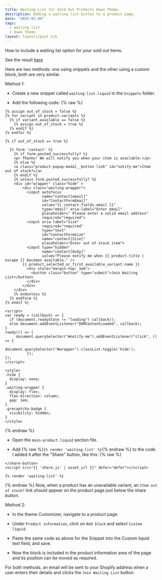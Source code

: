 ```yaml
---
title: Waiting List for Sold Out Products Dawn Theme.
description: Adding a waiting list button to a product page.
date: "2022-03-04"
tags: 
  - waiting list
  - dawn theme
layout: layouts/post.njk
---
```


How to include a waiting list option for your sold out items. 

See the result [here](https://sunny-day-umbrellas.myshopify.com/products/bright-umbrella)

Here are two methods: one using snippets and the other using a custom block, both are very similar.

Method 1:

- Create a new snippet called `waiting-list.liquid` in the `Snippets` folder.

- Add the following code:
{% raw %}
```
{% assign out_of_stock = false %}
{% for variant in product.variants %}
  {% if variant.available == false %}
    {% assign out_of_stock = true %}
  {% endif %}
{% endfor %}

{% if out_of_stock == true %}

  {% form 'contact' %}
    {% if form.posted_successfully? %}
    <p> Thanks! We will notify you when your item is available.</p>
    {% else %}
    <a class="product-popup-modal__button link" id="notify-me">Item out of stock?</a>
    {% endif %}
    {% unless form.posted_successfully? %}
    <div id="wrapper" class="hide" >
    	<div class="waiting-wrapper">
          <input autofocus
                 name="contact[email]"
                 id="ContactFormEmail"
                 value="{{ contact.fields.email }}"
                 type="email" aria-label="Enter email"
                 placeholder=" Please enter a valid email address"
                 required="required">
          <input aria-label="Size"
                 required="required"
                 type="text"
                 id="ContactFormSize"
                 name="contact[Size]"
                 placeholder="Enter out of stock item">
          <input type="hidden"
                 name="contact[body]"
                 value="Please notify me when {{ product.title | escape }} becomes available." />
        {{ product.selected_or_first_available_variant.name }}
          <div style="margin-top: 1em">
            <button class="button" type="submit">Join Waiting List</button>
          </div>
		</div>
    </div>
    {% endunless %}
  {% endform %}
{% endif %}

<script>
var ready = (callback) => {
  if (document.readyState != "loading") callback();
  else document.addEventListener("DOMContentLoaded", callback);
}
ready(() => {
     document.querySelector("#notify-me").addEventListener("click", () => {
            document.querySelector("#wrapper").classList.toggle('hide');
          });
});
</script>

<style>
.hide {
  display: none;
}
.waiting-wrapper {
  display: flex;
  flex-direction: column;
  gap: 1em;
}
.grecaptcha-badge {
  visibility: hidden;
}
</style>

```
{% endraw %}

- Open the `main-product.liquid` section file.

- Add {% raw %}```{% render 'waiting-list' %}```{% endraw %} to the code. I added it after the "Share" button, like this:
{% raw %}
```
</share-button>
<script src="{{ 'share.js' | asset_url }}" defer="defer"></script>

{% render 'waiting-list' %}

```
{% endraw %}
Now, when a product has an unavailable variant, an `Item out of stock?` link should appear on the product page just below the share button.

Method 2:

- In the theme Customizer, navigate to a product page.

- Under `Product information`, click on `Add block` and select `Custom liquid`.

- Paste the same code as above for the Snippet into the Custom liquid text field, and save.

- Now the block is included in the product information area of the page and its position can be moved as required.

For both methods, an email will be sent to your Shopify address when a user enters their details and clicks the `Join Waiting List` button.
